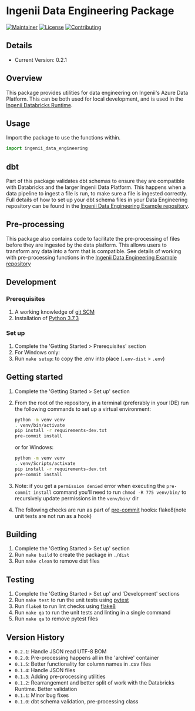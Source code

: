 # Ingenii Data Engineering Package

[![Maintainer](https://img.shields.io/badge/maintainer%20-ingenii-orange?style=flat)](https://ingenii.dev/)
[![License](https://img.shields.io/badge/license%20-MPL2.0-orange?style=flat)](https://github.com/ingenii-solutions/azure-data-platform-data-engineering/blob/main/LICENSE)
[![Contributing](https://img.shields.io/badge/howto%20-contribute-blue?style=flat)](https://github.com/ingenii-solutions/data-platform-databricks-runtime/blob/main/CONTRIBUTING.md)

## Details

* Current Version: 0.2.1

## Overview

This package provides utilities for data engineering on Ingenii's Azure Data Platform. This can be both used for local development, and is used in the [Ingenii Databricks Runtime](https://github.com/ingenii-solutions/azure-data-platform-databricks-runtime).

## Usage

Import the package to use the functions within.

```python
import ingenii_data_engineering
```

## dbt

Part of this package validates dbt schemas to ensure they are compatible with Databricks and the larger Ingenii Data Platform. This happens when a data pipeline to ingest a file is run, to make sure a file is ingested correctly.
Full details of how to set up your dbt schema files in your Data Engineering repository can be found in the [Ingenii Data Engineering Example repository](https://github.com/ingenii-solutions/azure-data-platform-data-engineering-example).

## Pre-processing

This package also contains code to facilitate the pre-processing of files before they are ingested by the data platform. This allows users to transform any data into a form that is compatible. See details of working with pre-processing functions in the [Ingenii Data Engineering Example repository](https://github.com/ingenii-solutions/azure-data-platform-data-engineering-example) 

## Development

### Prerequisites

1. A working knowledge of [git SCM](https://git-scm.com/downloads)
1. Installation of [Python 3.7.3](https://www.python.org/downloads/)

### Set up

1. Complete the 'Getting Started > Prerequisites' section
1. For Windows only:
1. Run `make setup`: to copy the .env into place (`.env-dist` > `.env`)

## Getting started

1. Complete the 'Getting Started > Set up' section
1. From the root of the repository, in a terminal (preferably in your IDE) run the following commands to set up a virtual environment:

    ```bash
   python -m venv venv
   . venv/bin/activate
   pip install -r requirements-dev.txt
   pre-commit install
   ```

   or for Windows:
   
    ```bash
   python -m venv venv
   . venv/Scripts/activate
   pip install -r requirements-dev.txt
   pre-commit install
   ```

1. Note: if you get a `permission denied` error when executing the `pre-commit install` command you'll need to run `chmod -R 775 venv/bin/` to recursively update permissions in the `venv/bin/` dir
1. The following checks are run as part of [pre-commit](https://pre-commit.com/) hooks: flake8(note unit tests are not run as a hook)

## Building

1. Complete the 'Getting Started > Set up' section
1. Run `make build` to create the package in `./dist`
1. Run `make clean` to remove dist files

## Testing

1. Complete the 'Getting Started > Set up' and 'Development' sections
1. Run `make test` to run the unit tests using [pytest](https://docs.pytest.org/en/latest/)
1. Run `flake8` to run lint checks using [flake8](https://pypi.org/project/flake8/)
1. Run `make qa` to run the unit tests and linting in a single command
1. Run `make qa` to remove pytest files

## Version History

- `0.2.1`: Handle JSON read UTF-8 BOM
- `0.2.0`: Pre-processing happens all in the 'archive' container
- `0.1.5`: Better functionality for column names in .csv files
- `0.1.4`: Handle JSON files
- `0.1.3`: Adding pre-processing utilities
- `0.1.2`: Rearrangement and better split of work with the Databricks Runtime. Better validation
- `0.1.1`: Minor bug fixes
- `0.1.0`: dbt schema validation, pre-processing class
